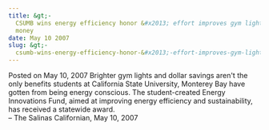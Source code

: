 ```yaml
---
title: &gt;-
  CSUMB wins energy efficiency honor &#x2013; effort improves gym lighting saves
  money
date: May 10 2007
slug: &gt;-
  csumb-wins-energy-efficiency-honor-&#x2013;-effort-improves-gym-lighting-saves-money
---
```





<span class="date">Posted on May 10, 2007    </span>
Brighter gym lights and dollar savings aren&apos;t the only benefits
students at California State University, Monterey Bay have gotten
from being energy conscious. The student-created Energy Innovations
Fund, aimed at improving energy efficiency and sustainability, has
received a statewide award.<br>
&#x2013; The Salinas Californian, May 10, 2007<br/></br>




